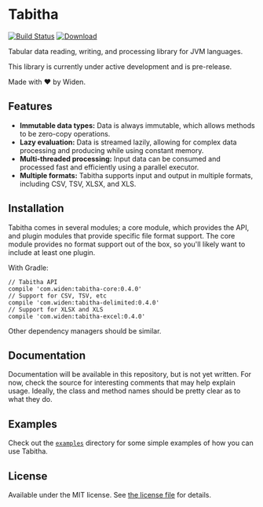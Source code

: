 # Tabitha

[![Build Status](https://img.shields.io/travis/Widen/tabitha.svg)](https://travis-ci.org/Widen/tabitha)
[![Download](https://api.bintray.com/packages/widen/oss/tabitha-core/images/download.svg)](https://bintray.com/widen/oss/tabitha-core/_latestVersion)

Tabular data reading, writing, and processing library for JVM languages.

This library is currently under active development and is pre-release.

Made with :heart: by Widen.

## Features

- **Immutable data types:** Data is always immutable, which allows methods to be zero-copy operations.
- **Lazy evaluation:** Data is streamed lazily, allowing for complex data processing and producing while using constant memory.
- **Multi-threaded processing:** Input data can be consumed and processed fast and efficiently using a parallel executor.
- **Multiple formats:** Tabitha supports input and output in multiple formats, including CSV, TSV, XLSX, and XLS.

## Installation

Tabitha comes in several modules; a core module, which provides the API, and plugin modules that provide specific file format support. The core module provides no format support out of the box, so you'll likely want to include at least one plugin.

With Gradle:

```
// Tabitha API
compile 'com.widen:tabitha-core:0.4.0'
// Support for CSV, TSV, etc
compile 'com.widen:tabitha-delimited:0.4.0'
// Support for XLSX and XLS
compile 'com.widen:tabitha-excel:0.4.0'
```

Other dependency managers should be similar.

## Documentation

Documentation will be available in this repository, but is not yet written. For now, check the source for interesting comments that may help explain usage. Ideally, the class and method names should be pretty clear as to what they do.

## Examples

Check out the [`examples`](examples) directory for some simple examples of how you can use Tabitha.

## License

Available under the MIT license. See [the license file](LICENSE.md) for details.
